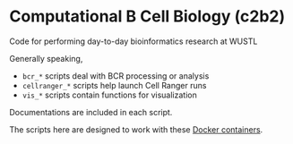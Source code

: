 # Computational B Cell Biology (c2b2)

Code for performing day-to-day bioinformatics research at WUSTL

Generally speaking,
* `bcr_*` scripts deal with BCR processing or analysis
* `cellranger_*` scripts help launch Cell Ranger runs
* `vis_*` scripts contain functions for visualization

Documentations are included in each script.

The scripts here are designed to work with these [Docker containers](https://github.com/julianqz/wustl_docker/blob/main/README.md).

